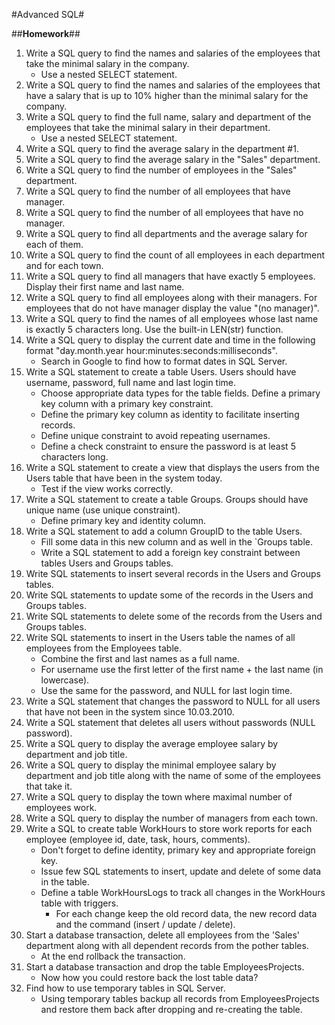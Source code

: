 #Advanced SQL#

##**Homework**##

1. Write a SQL query to find the names and salaries of the employees that take the minimal salary in the company.
	* Use a nested SELECT statement.
2. Write a SQL query to find the names and salaries of the employees that have a salary that is up to 10% higher than the minimal salary for the company.
3. Write a SQL query to find the full name, salary and department of the employees that take the minimal salary in their department.
	* Use a nested SELECT statement.
4. Write a SQL query to find the average salary in the department #1.
5. Write a SQL query to find the average salary in the "Sales" department.
6. Write a SQL query to find the number of employees in the "Sales" department.
7. Write a SQL query to find the number of all employees that have manager.
8. Write a SQL query to find the number of all employees that have no manager.
9. Write a SQL query to find all departments and the average salary for each of them.
10. Write a SQL query to find the count of all employees in each department and for each town.
11. Write a SQL query to find all managers that have exactly 5 employees. Display their first name and last name.
12. Write a SQL query to find all employees along with their managers. For employees that do not have manager display the value "(no manager)".
13. Write a SQL query to find the names of all employees whose last name is exactly 5 characters long. Use the built-in LEN(str) function.
14. Write a SQL query to display the current date and time in the following format "day.month.year hour:minutes:seconds:milliseconds".
	* Search in Google to find how to format dates in SQL Server.
15. Write a SQL statement to create a table Users. Users should have username, password, full name and last login time.
	* Choose appropriate data types for the table fields. 
	Define a primary key column with a primary key constraint.
	* Define the primary key column as identity to facilitate inserting records.
	* Define unique constraint to avoid repeating usernames.
	* Define a check constraint to ensure the password is at least 5 characters long.
16. Write a SQL statement to create a view that displays the users from the Users table that have been in the system today.
	* Test if the view works correctly.
17. Write a SQL statement to create a table Groups. Groups should have unique name (use unique constraint).
	* Define primary key and identity column.
18. Write a SQL statement to add a column GroupID to the table Users.
	* Fill some data in this new column and as well in the `Groups table.
	* Write a SQL statement to add a foreign key constraint between tables Users and Groups tables.
19. Write SQL statements to insert several records in the Users and Groups tables.
20. Write SQL statements to update some of the records in the Users and Groups tables.
21. Write SQL statements to delete some of the records from the Users and Groups tables.
22. Write SQL statements to insert in the Users table the names of all employees from the Employees table.
	* Combine the first and last names as a full name.
	* For username use the first letter of the first name + the last name (in lowercase).
	* Use the same for the password, and NULL for last login time.
23. Write a SQL statement that changes the password to NULL for all users that have not been in the system since 10.03.2010.
24. Write a SQL statement that deletes all users without passwords (NULL password).
25. Write a SQL query to display the average employee salary by department and job title.
26. Write a SQL query to display the minimal employee salary by department and job title along with the name of some of the employees that take it.
27. Write a SQL query to display the town where maximal number of employees work.
28. Write a SQL query to display the number of managers from each town.
29.	Write a SQL to create table WorkHours to store work reports for each employee (employee id, date, task, hours, comments).
	* Don't forget to define identity, primary key and appropriate foreign key.
	* Issue few SQL statements to insert, update and delete of some data in the table.
	* Define a table WorkHoursLogs to track all changes in the WorkHours table with triggers.
		* For each change keep the old record data, the new record data and the command (insert / update / delete).
30.	Start a database transaction, delete all employees from the 'Sales' department along with all dependent records from the pother tables.
	* At the end rollback the transaction.
31. Start a database transaction and drop the table EmployeesProjects.
	* Now how you could restore back the lost table data?
32. Find how to use temporary tables in SQL Server.
	* Using temporary tables backup all records from EmployeesProjects and restore them back 
	after dropping and re-creating the table.